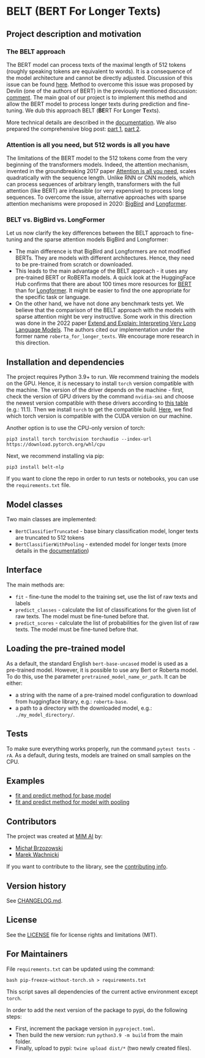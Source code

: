 # **BELT** (**BE**RT For **L**onger **T**exts)

## Project description and motivation

### The BELT approach

The BERT model can process texts of the maximal length of 512 tokens (roughly speaking tokens are equivalent to words). It is a consequence of the model architecture and cannot be directly adjusted. Discussion of this issue can be found [here](https://github.com/google-research/bert/issues/27). Method to overcome this issue was proposed by Devlin (one of the authors of BERT) in the previously mentioned discussion: [comment](https://github.com/google-research/bert/issues/27#issuecomment-435265194). The main goal of our project is to implement this method and allow the BERT model to process longer texts during prediction and fine-tuning. We dub this approach BELT (**BE**RT For **L**onger **T**exts).

More technical details are described in the [documentation](https://mim-solutions.github.io/bert_for_longer_texts/). We also prepared the comprehensive blog post: [part 1](https://www.mim.ai/fine-tuning-bert-model-for-arbitrarily-long-texts-part-1/), [part 2](https://www.mim.ai/fine-tuning-bert-model-for-arbitrarily-long-texts-part-2/).

### Attention is all you need, but 512 words is all you have

The limitations of the BERT model to the 512 tokens come from the very beginning of the transformers models. Indeed, the attention mechanism, invented in the groundbreaking 2017 paper [Attention is all you need](https://arxiv.org/abs/1706.03762), scales quadratically with the sequence length. Unlike RNN or CNN models, which can process sequences of arbitrary length, transformers with the full attention (like BERT) are infeasible (or very expensive) to process long sequences.
To overcome the issue, alternative approaches with sparse attention mechanisms were proposed in 2020: [BigBird](https://arxiv.org/abs/2007.14062) and [Longformer](https://arxiv.org/abs/2004.05150).

### BELT vs. BigBird vs. LongFormer

Let us now clarify the key differences between the BELT approach to fine-tuning and the sparse attention models BigBird and Longformer:
- The main difference is that BigBird and Longformers are not modified BERTs. They are models with different architectures. Hence, they need to be pre-trained from scratch or downloaded.
- This leads to the main advantage of the BELT approach - it uses any pre-trained BERT or RoBERTa models. A quick look at the HuggingFace Hub confirms that there are about 100 times more resources for [BERT](https://huggingface.co/models?other=bert) than for [Longformer](https://huggingface.co/models?other=longformer). It might be easier to find the one appropriate for the specific task or language.
- On the other hand, we have not done any benchmark tests yet. We believe that the comparison of the BELT approach with the models with sparse attention might be very instructive. Some work in this direction was done in the 2022 paper [Extend and Explain: Interpreting Very Long Language Models](https://proceedings.mlr.press/v193/stremmel22a/stremmel22a.pdf). The authors cited our implementation under the former name `roberta_for_longer_texts`. We encourage more research in this direction.

## Installation and dependencies

The project requires Python 3.9+ to run. We recommend training the models on the GPU. Hence, it is necessary to install `torch` version compatible with the machine. The version of the driver depends on the machine - first, check the version of GPU drivers by the command `nvidia-smi` and choose the newest version compatible with these drivers according to [this table](https://docs.nvidia.com/cuda/cuda-toolkit-release-notes/index.html) (e.g.: 11.1). Then we install `torch` to get the compatible build. [Here](https://pytorch.org/get-started/previous-versions/), we find which torch version is compatible with the CUDA version on our machine.

Another option is to use the CPU-only version of torch:
```
pip3 install torch torchvision torchaudio --index-url https://download.pytorch.org/whl/cpu
```
Next, we recommend installing via pip:
```
pip3 install belt-nlp
```

If you want to clone the repo in order to run tests or notebooks, you can use the `requirements.txt` file.

## Model classes

Two main classes are implemented:
- `BertClassifierTruncated` - base binary classification model, longer texts are truncated to 512 tokens
- `BertClassifierWithPooling` - extended model for longer texts (more details in the [documentation](https://mim-solutions.github.io/bert_for_longer_texts/))

## Interface

The main methods are:
- `fit` - fine-tune the model to the training set, use the list of raw texts and labels
- `predict_classes` - calculate the list of classifications for the given list of raw texts. The model must be fine-tuned before that.
- `predict_scores` - calculate the list of probabilities for the given list of raw texts. The model must be fine-tuned before that.

## Loading the pre-trained model
 
As a default, the standard English `bert-base-uncased` model is used as a pre-trained model. However, it is possible to use any Bert or Roberta model. To do this, use the parameter `pretrained_model_name_or_path`.
It can be either:
- a string with the name of a pre-trained model configuration to download from huggingface library, e.g.: `roberta-base`.
- a path to a directory with the downloaded model, e.g.: `./my_model_directory/`.

## Tests
To make sure everything works properly, run the command ```pytest tests -rA```. As a default, during tests, models are trained on small samples on the CPU.

## Examples
- [fit and predict method for base model](https://github.com/mim-solutions/bert_for_longer_texts/blob/main/notebooks/example_base_model_fit_predict.ipynb)
- [fit and predict method for model with pooling](https://github.com/mim-solutions/bert_for_longer_texts/blob/main/notebooks/example_model_with_pooling_fit_predict.ipynb)

## Contributors
The project was created at [MIM AI](https://www.mim.ai/) by:
- [Michał Brzozowski](https://github.com/MichalBrzozowski91) 
- [Marek Wachnicki](https://github.com/mwachnicki)

If you want to contribute to the library, see the [contributing info](https://github.com/mim-solutions/bert_for_longer_texts/blob/main/CONTRIBUTING.md).

## Version history

See [CHANGELOG.md](CHANGELOG.md).

## License
See the [LICENSE](https://github.com/mim-solutions/bert_for_longer_texts/blob/main/LICENSE.txt) file for license rights and limitations (MIT).

## For Maintainers

File `requirements.txt` can be updated using the command:
```
bash pip-freeze-without-torch.sh > requirements.txt
```
This script saves all dependencies of the current active environment except `torch`.

In order to add the next version of the package to pypi, do the following steps:
- First, increment the package version in `pyproject.toml`.
- Then build the new version: run `python3.9 -m build` from the main folder.
- Finally, upload to pypi: `twine upload dist/*` (two newly created files).
